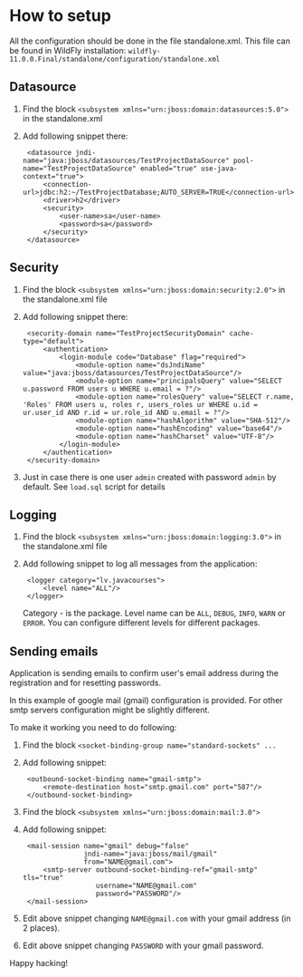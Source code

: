 # How to setup

All the configuration should be done in the file standalone.xml. This file can be found in WildFly installation: `wildfly-11.0.0.Final/standalone/configuration/standalone.xml`  

## Datasource

1. Find the block `<subsystem xmlns="urn:jboss:domain:datasources:5.0">` in the standalone.xml

2. Add following snippet there:
       
        <datasource jndi-name="java:jboss/datasources/TestProjectDataSource" pool-name="TestProjectDataSource" enabled="true" use-java-context="true">
            <connection-url>jdbc:h2:~/TestProjectDatabase;AUTO_SERVER=TRUE</connection-url>
            <driver>h2</driver>
            <security>
                <user-name>sa</user-name>
                <password>sa</password>
            </security>
        </datasource>

## Security

1. Find the block `<subsystem xmlns="urn:jboss:domain:security:2.0">` in the standalone.xml file

2. Add following snippet there:

        <security-domain name="TestProjectSecurityDomain" cache-type="default">
            <authentication>
                <login-module code="Database" flag="required">
                    <module-option name="dsJndiName" value="java:jboss/datasources/TestProjectDataSource"/>
                    <module-option name="principalsQuery" value="SELECT u.password FROM users u WHERE u.email = ?"/>
                    <module-option name="rolesQuery" value="SELECT r.name, 'Roles' FROM users u, roles r, users_roles ur WHERE u.id = ur.user_id AND r.id = ur.role_id AND u.email = ?"/>
                    <module-option name="hashAlgorithm" value="SHA-512"/>
                    <module-option name="hashEncoding" value="base64"/>
                    <module-option name="hashCharset" value="UTF-8"/>
                </login-module>
            </authentication>
        </security-domain>

3. Just in case there is one user `admin` created with password `admin` by default. See `load.sql` script for details

## Logging

1. Find the block `<subsystem xmlns="urn:jboss:domain:logging:3.0">` in the standalone.xml file

2. Add following snippet to log all messages from the application:

        <logger category="lv.javacourses">
            <level name="ALL"/>
        </logger>
        
   Category - is the package. Level name can be `ALL`, `DEBUG`, `INFO`, `WARN` or `ERROR`. 
   You can configure different levels for different packages.
   
## Sending emails

Application is sending emails to confirm user's email address during the registration and for resetting passwords.

In this example of google mail (gmail) configuration is provided. For other smtp servers configuration might be slightly different. 

To make it working you need to do following:

1. Find the block `<socket-binding-group name="standard-sockets" ...` 

2. Add following snippet:

        <outbound-socket-binding name="gmail-smtp">
            <remote-destination host="smtp.gmail.com" port="587"/>
        </outbound-socket-binding>
        
3. Find the block `<subsystem xmlns="urn:jboss:domain:mail:3.0">`

4. Add following snippet:

        <mail-session name="gmail" debug="false" 
                      jndi-name="java:jboss/mail/gmail" 
                      from="NAME@gmail.com">
            <smtp-server outbound-socket-binding-ref="gmail-smtp" tls="true" 
                         username="NAME@gmail.com" 
                         password="PASSWORD"/>
        </mail-session>

5. Edit above snippet changing `NAME@gmail.com` with your gmail address (in 2 places). 

6. Edit above snippet changing `PASSWORD` with your gmail password.

Happy hacking!